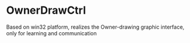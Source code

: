 # OwnerDrawCtrl
Based on win32 platform, realizes the Owner-drawing graphic interface, only for learning and communication
